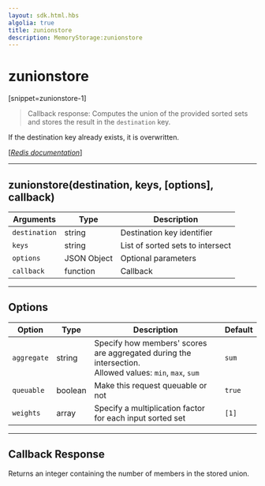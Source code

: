 ```yaml
---
layout: sdk.html.hbs
algolia: true
title: zunionstore
description: MemoryStorage:zunionstore
---
```

  

# zunionstore
[snippet=zunionstore-1]
> Callback response:
Computes the union of the provided sorted sets and stores the result in the `destination` key.

If the destination key already exists, it is overwritten.

[[_Redis documentation_]](https://redis.io/commands/zunionstore)

---

## zunionstore(destination, keys, [options], callback)

| Arguments | Type | Description |
|---------------|---------|----------------------------------------|
| `destination` | string | Destination key identifier |
| `keys` | string | List of sorted sets to intersect |
| `options` | JSON Object | Optional parameters |
| `callback` | function | Callback |

---

## Options

| Option | Type | Description | Default |
|---------------|---------|----------------------------------------|---------|
| `aggregate` | string | Specify how members' scores are aggregated during the intersection.<br/>Allowed values: `min`, `max`, `sum` | `sum` |
| `queuable` | boolean | Make this request queuable or not  | `true` |
| `weights` | array | Specify a multiplication factor for each input sorted set | `[1]` |
---

## Callback Response

Returns an integer containing the number of members in the stored union.
